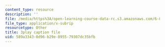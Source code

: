 ```yaml
---
content_type: resource
description: ''
file: /media/https%3A/open-learning-course-data-rc.s3.amazonaws.com/6-849-geometric-folding-algorithms-linkages-origami-polyhedra-fall-2012/589a33430d96b29e895579307dc35bfb_PuUPnAkcNog.srt
file_type: application/x-subrip
resourcetype: Other
title: 3play caption file
uid: 589a3343-0d96-b29e-8955-79307dc35bfb
---
```

